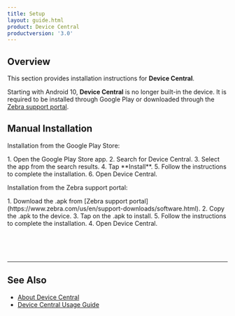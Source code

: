 ```yaml
---
title: Setup
layout: guide.html
product: Device Central
productversion: '3.0'
---
```


## Overview

This section provides installation instructions for **Device Central**.

<p>Starting with Android 10, <b>Device Central</b> is no longer built-in the device. It is required to be installed through Google Play or downloaded through the <a href="https://www.zebra.com/us/en/support-downloads/software.html">Zebra support portal</a>. </p>


## Manual Installation

<p>Installation from the Google Play Store:</p>
1. Open the Google Play Store app.
2. Search for Device Central. 
3. Select the app from the search results.
4. Tap **Install**.  
5. Follow the instructions to complete the installation.
6. Open Device Central.

<p>Installation from the Zebra support portal:</p>
1. Download the .apk from [Zebra support portal](https://www.zebra.com/us/en/support-downloads/software.html).
2. Copy the .apk to the device.
3. Tap on the .apk to install.
5. Follow the instructions to complete the installation.
4. Open Device Central.

<br><br><br>

<!-- -->
-----

## See Also

* [About Device Central](../about)
* [Device Central Usage Guide](../usage)

